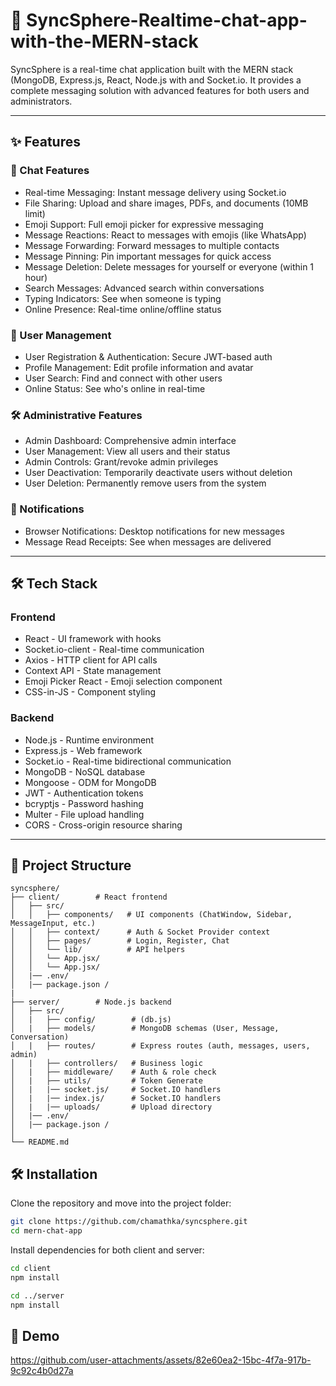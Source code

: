 # 💬 SyncSphere-Realtime-chat-app-with-the-MERN-stack
SyncSphere is a real-time chat application built with the MERN stack (MongoDB, Express.js, React, Node.js with and Socket.io. It provides a complete messaging solution with advanced features for both users and administrators.

---

## ✨ Features  

### 💬 Chat Features  
- Real-time Messaging: Instant message delivery using Socket.io 
- File Sharing: Upload and share images, PDFs, and documents (10MB limit)
- Emoji Support: Full emoji picker for expressive messaging
- Message Reactions: React to messages with emojis (like WhatsApp)  
- Message Forwarding: Forward messages to multiple contacts
- Message Pinning: Pin important messages for quick access
- Message Deletion: Delete messages for yourself or everyone (within 1 hour) 
- Search Messages: Advanced search within conversations
- Typing Indicators: See when someone is typing
- Online Presence: Real-time online/offline status

### 👥 User Management  
- User Registration & Authentication: Secure JWT-based auth 
- Profile Management: Edit profile information and avatar  
- User Search: Find and connect with other users
- Online Status: See who's online in real-time

### 🛠️ Administrative Features
- Admin Dashboard: Comprehensive admin interface
- User Management: View all users and their status
- Admin Controls: Grant/revoke admin privileges
- User Deactivation: Temporarily deactivate users without deletion
- User Deletion: Permanently remove users from the system 

### 🔔 Notifications  
- Browser Notifications: Desktop notifications for new messages
- Message Read Receipts: See when messages are delivered  

---

## 🛠️ Tech Stack  

### Frontend
- React - UI framework with hooks
- Socket.io-client - Real-time communication
- Axios - HTTP client for API calls
- Context API - State management
- Emoji Picker React - Emoji selection component
- CSS-in-JS - Component styling

### Backend
- Node.js - Runtime environment
- Express.js - Web framework
- Socket.io - Real-time bidirectional communication
- MongoDB - NoSQL database
- Mongoose - ODM for MongoDB
- JWT - Authentication tokens
- bcryptjs - Password hashing
- Multer - File upload handling
- CORS - Cross-origin resource sharing

---

## 📂 Project Structure  

```plaintext
syncsphere/
├── client/        # React frontend
│   ├── src/
│   │   ├── components/   # UI components (ChatWindow, Sidebar, MessageInput, etc.)
│   │   ├── context/      # Auth & Socket Provider context
│   │   ├── pages/        # Login, Register, Chat
│   │   └── lib/          # API helpers
│   │   └── App.jsx/
│   │   └── App.jsx/
│   |── .env/
│   |── package.json /
|
├── server/        # Node.js backend
│   ├── src/
│   |   ├── config/        # (db.js)
│   |   ├── models/        # MongoDB schemas (User, Message, Conversation)
│   |   ├── routes/        # Express routes (auth, messages, users, admin)
│   |   ├── controllers/   # Business logic
│   |   ├── middleware/    # Auth & role check
│   |   ├── utils/         # Token Generate
│   |   |── socket.js/     # Socket.IO handlers
│   |   |── index.js/      # Socket.IO handlers
│   |   |── uploads/       # Upload directory
│   |── .env/
│   |── package.json /
│
└── README.md
```

## 🛠️ Installation  

Clone the repository and move into the project folder:  

```bash
git clone https://github.com/chamathka/syncsphere.git
cd mern-chat-app
```

Install dependencies for both client and server:  

```bash
cd client
npm install

cd ../server
npm install
```

## 🎥 Demo
https://github.com/user-attachments/assets/82e60ea2-15bc-4f7a-917b-9c92c4b0d27a



